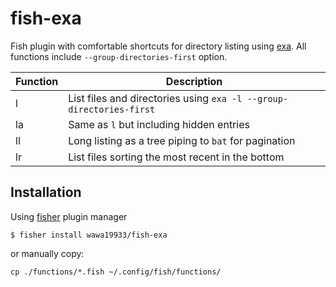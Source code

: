 # fish-exa

Fish plugin with comfortable shortcuts for directory listing using [exa](https://github.com/ogham/exa). All functions include `--group-directories-first` option.

| Function | Description |
| -------- | ----------- |
| l | List files and directories using `exa -l --group-directories-first` |
| la | Same as `l` but including hidden entries |
| ll | Long listing as a tree piping to `bat` for pagination |
| lr | List files sorting the most recent in the bottom |

## Installation

Using [fisher](https://github.com/jorgebucaran/fisher) plugin manager

```shell
$ fisher install wawa19933/fish-exa
```

or manually copy:

```shell
cp ./functions/*.fish ~/.config/fish/functions/
```
